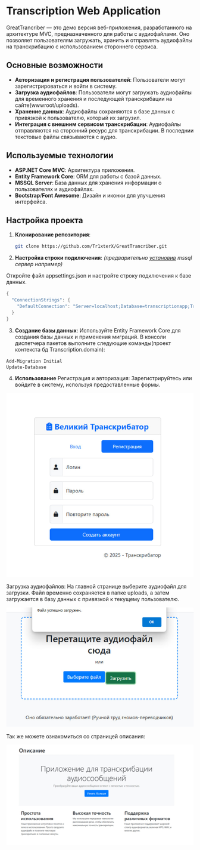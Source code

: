 # Transcription Web Application

GreatTrancriber — это демо версия веб-приложения, разработанного на архитектуре MVC, предназначенного для работы с аудиофайлами. Оно позволяет пользователям загружать, хранить и отправлять аудиофайлы на транскрибацию с использованием стороннего сервиса.

## Основные возможности

- **Авторизация и регистрация пользователей**: Пользователи могут зарегистрироваться и войти в систему.
- **Загрузка аудиофайлов**: Пользователи могут загружать аудиофайлы для временного хранения и последующей транскрибации на сайте(wwwroot/uploads).
- **Хранение данных**: Аудиофайлы сохраняются в базе данных с привязкой к пользователю, который их загрузил.
- **Интеграция с внешним сервисом транскрибации**: Аудиофайлы отправляются на сторонний ресурс для транскрибации. В последнии текстовые файлы связываются с аудио.

## Используемые технологии

- **ASP.NET Core MVC**: Архитектура приложения.
- **Entity Framework Core**: ORM для работы с базой данных.
- **MSSQL Server**: База данных для хранения информации о пользователях и аудиофайлах.
- **Bootstrap**/**Font Awesome**: Дизайн и иконки для улучшения интерфейса.

## Настройка проекта

1. **Клонирование репозитория**:
   ```bash
   git clone https://github.com/Tr1xterX/GreatTrancriber.git
    ```
2. **Настройка строки подключения**:
*(предварительно [установив](https://www.microsoft.com/en-us/sql-server/sql-server-downloads) mssql сервер например)*

Откройте файл appsettings.json и настройте строку подключения к базе данных.

```c#
{
  "ConnectionStrings": {
    "DefaultConnection": "Server=localhost;Database=transcriptionapp;Trusted_Connection=True;"
  }
}
```
3. **Создание базы данных**:
Используйте Entity Framework Core для создания базы данных и применения миграций.
В консоли диспетчера пакетов выполните следующие команды(проект контекста бд Transcription.domain):
```
Add-Migration Initial
Update-Database
```
4. **Использование**
Регистрация и авторизация:
Зарегистрируйтесь или войдите в систему, используя предоставленные формы.

![Login/Register Page](images/login-register-page.jpg)

Загрузка аудиофайлов:
На главной странице выберите аудиофайл для загрузки. Файл временно сохраняется в папке uploads, а затем загружается в базу данных с привязкой к текущему пользователю.

![Home page](images/home-page.jpg)


Так же можете ознакомиться со страницей описания:

![Info page](images/info-page.jpg)

